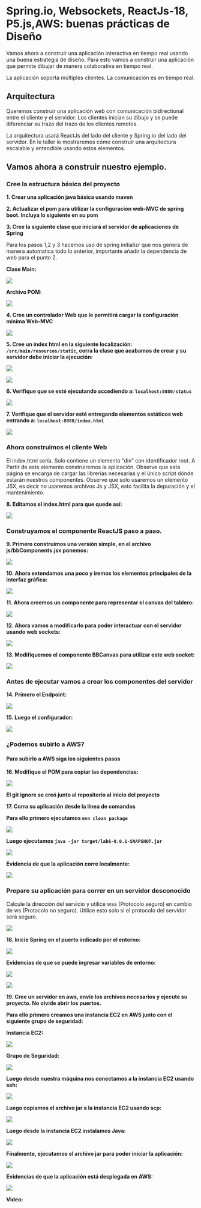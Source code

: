 # Spring.io, Websockets, ReactJs-18, P5.js,AWS: buenas prácticas de Diseño

Vamos ahora a construir una aplicación interactiva en tiempo real usando una
buena estrategia de diseño. Para esto vamos a construir una aplicación que
permite dibujar de manera colaborativa en tiempo real.

La aplicación soporta múltiples clientes. La comunicación es en tiempo real.

## Arquitectura

Queremos construir una aplicación web con comunicación bidirectional entre el
cliente y el servidor. Los clientes inician su dibujo y se puede diferenciar su trazo
del trazo de los clientes remotos.

La arquitectura usará ReactJs del lado del cliente y Spring.io del lado del servidor.
En le taller le mostraremos cómo construir una arquitectura escalable y entendible
usando estos elementos.

## Vamos ahora a construir nuestro ejemplo.

### Cree la estructura básica del proyecto

**1. Crear una aplicación java básica usando maven**

**2. Actualizar el pom para utilizar la configuración web-MVC de spring boot. Incluya lo siguiente en su pom**

**3. Cree la siguiente clase que iniciará el servidor de aplicaciones de Spring**

Para los pasos 1,2 y 3 hacemos uso de spring initializr que nos genera de manera automatica todo lo anterior, importante añadir la dependencia de web para el punto 2.

**Clase Main:**

![](./images/imagen1.png)

**Archivo POM:**

![](./images/imagen2.png)

**4. Cree un controlador Web que le permitirá cargar la configuración mínima Web-MVC**

![](./images/imagen3.png)

**5. Cree un index html en la siguiente localización: ``/src/main/resources/static``, corra la clase que acabamos de crear y su servidor debe iniciar la ejecución:**

![](./images/imagen4.png)

![](./images/imagen5.png)

**6. Verifique que se esté ejecutando accediendo a: ``localhost:8080/status``**

![](./images/imagen6.png)

**7. Verifique que el servidor esté entregando elementos estáticos web entrando a: ``localhost:8080/index.html``**

![](./images/imagen7.png)

### Ahora construimos el cliente Web

El index.html sería. Solo contiene un elemento “div” con identificador root. A Partir
de este elemento construiremos la aplicación. Observe que esta página se encarga
de cargar las librerías necesarias y el único script dónde estarán nuestros
componentes. Observe que solo usaremos un elemento JSX, es decir no usaremos
archivos Js y JSX, esto facilita la depuración y el mantenimiento.

**8. Editamos el index.html para que quede así:**

![](./images/imagen8.png)

### Construyamos el componente ReactJS paso a paso.

**9. Primero construimos una versión simple, en el archivo js/bbComponents.jsx ponemos:**

![](./images/imagen9.png)

**10. Ahora extendamos una poco y iremos los elementos principales de la interfaz gráfica:**

![](./images/imagen10.png)

**11. Ahora creemos un componente para representar el canvas del tablero:**

![](./images/imagen11.png)

**12. Ahora vamos a modificarlo para poder interactuar con el servidor usando web sockets:**

![](./images/imagen12.png)

**13. Modifiquemos el componente BBCanvas para utilizar este web socket:**

![](./images/imagen13.png)

### Antes de ejecutar vamos a crear los componentes del servidor

**14. Primero el Endpoint:**

![](./images/imagen14.png)

**15. Luego el configurador:**

![](./images/imagen15.png)

### ¿Podemos subirlo a AWS?

#### Para subirlo a AWS siga los siguientes pasos

**16. Modifique el POM para copiar las dependencias:**

![](./images/imagen16.png)

**El git ignore se creó junto al repositorio al inicio del proyecto**

**17. Corra su aplicación desde la línea de comandos**

**Para ello primero ejecutamos ``mvn clean package``**

![](./images/imagen17.png)

**Luego ejecutamos ``java -jar target/lab6-0.0.1-SNAPSHOT.jar``**

![](./images/imagen18.png)

**Evidencia de que la aplicación corre localmente:**

![](./images/imagen19.png)

### Prepare su aplicación para correr en un servidor desconocido

Calcule la dirección del servicio y utilice wss (Protocolo seguro) en cambio de ws
(Protocolo no seguro). Utilice esto solo si el protocolo del servidor será seguro.

![](./images/imagen20.png)

**18. Inicie Spring en el puerto indicado por el entorno:**

![](./images/imagen21.png)

**Evidencias de que se puede ingresar variables de entorno:**

![](./images/imagen22.png)

![](./images/imagen23.png)

**19. Cree un servidor en aws, envíe los archivos necesarios y ejecute su proyecto. No olvide abrir los puertos.**

**Para ello primero creamos una instancia EC2 en AWS junto con el siguiente grupo de seguridad:**

**Instancia EC2:**

![](./images/imagen24.png)

**Grupo de Seguridad:**

![](./images/imagen24b.png)

**Luego desde nuestra máquina nos conectamos a la instancia EC2 usando ssh:**

![](./images/imagen25.png)

**Luego copiamos el archivo jar a la instancia EC2 usando scp:**

![](./images/imagen26.png)

**Luego desde la instancia EC2 instalamos Java:**

![](./images/imagen27.png)

**Finalmente, ejecutamos el archivo jar para poder iniciar la aplicación:**

![](./images/imagen28.png)

**Evidencias de que la aplicación está desplegada en AWS:**

![](./images/imagen29.png)

**Video:** 
